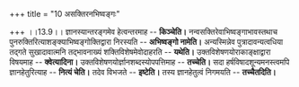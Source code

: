 +++
title = "10 असक्तिरनभिष्वङ्गः"

+++
।।13.9।। ज्ञानस्यान्तरङ्गमेव हेत्वन्तरमाह -- **किञ्चेति।**
नन्वसक्तिरेवाभिष्वङ्गाभावस्तथाच
पुनरुक्तिरित्याशङ्क्याभिष्वङ्गोक्तिद्वारा निरस्यति -- **अभिष्वङ्गो
नामेति।** अन्यस्मिन्नेव पुत्रादावन्यत्वधिया तद्गते सुखादावात्मनि
तद्भावनाख्यं शक्तिविशेषमेवोदाहरति -- **यथेति।**
उक्तविशेषणयोराकाङ्क्षाद्वारा विषयमाह -- **क्वेत्यादिना।**
उक्तविशेषणयोर्ज्ञानशब्दस्योपपत्तिमाह -- **तच्चेति।** सदा
हर्षविषादशून्यमनस्त्वमपि ज्ञानहेतुरित्याह -- **नित्यं चेति।** तदेव
विभजते -- **इष्टेति।** तस्य ज्ञानहेतुत्वं निगमयति -- **तच्चैतदिति।**
